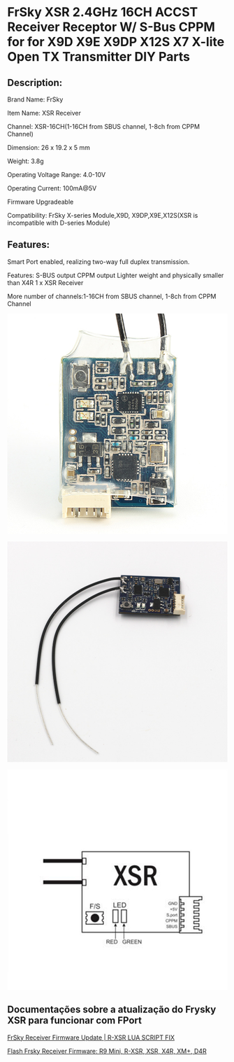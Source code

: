 # FrSky XSR 2.4GHz 16CH ACCST Receiver Receptor W/ S-Bus CPPM for for X9D X9E X9DP X12S X7 X-lite Open TX Transmitter DIY Parts

## Description:

Brand Name: FrSky

Item Name: XSR Receiver

Channel: XSR-16CH(1-16CH from SBUS channel, 1-8ch from CPPM Channel)

Dimension: 26 x 19.2 x 5 mm

Weight: 3.8g

Operating Voltage Range: 4.0-10V

Operating Current: 100mA@5V

Firmware Upgradeable

Compatibility: FrSky X-series Module,X9D, X9DP,X9E,X12S(XSR is incompatible with D-series Module)

## Features:

Smart Port enabled, realizing two-way full duplex transmission.

Features: S-BUS output CPPM output Lighter weight and physically smaller than X4R 1 x XSR Receiver

More number of channels:1-16CH from SBUS channel, 1-8ch from CPPM Channel


![](figura1.jpg)

![](figura2.jpg)

![](figura3.jpg)


## Documentações sobre a atualização do Frysky XSR para funcionar com FPort
[FrSky Receiver Firmware Update | R-XSR LUA SCRIPT FIX](https://www.youtube.com/watch?v=9fMSR57sFkM)

[Flash Frsky Receiver Firmware: R9 Mini, R-XSR, XSR, X4R, XM+, D4R](https://oscarliang.com/flash-frsky-rx-firmware/)
